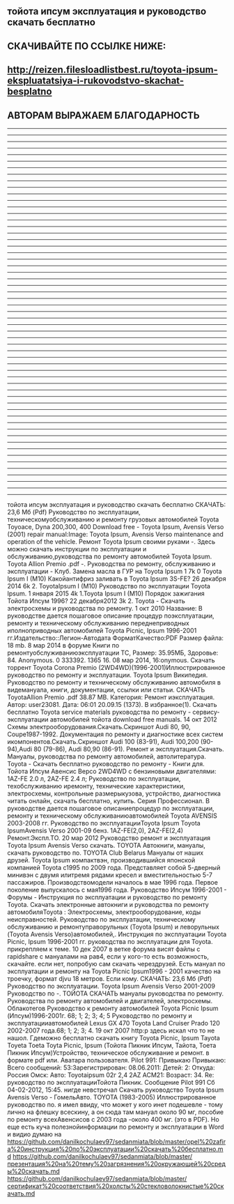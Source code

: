 тойота ипсум эксплуатация и руководство скачать бесплатно
--------------------------------------------------
СКАЧИВАЙТЕ ПО ССЫЛКЕ НИЖЕ:
--------------------------------------------------
http://reizen.filesloadlistbest.ru/toyota-ipsum-ekspluatatsiya-i-rukovodstvo-skachat-besplatno
--------------------------------------------------
АВТОРАМ ВЫРАЖАЕМ БЛАГОДАРНОСТЬ
--------------------------------------------------
--------------------------------------------------
--------------------------------------------------
--------------------------------------------------
--------------------------------------------------
--------------------------------------------------
--------------------------------------------------
--------------------------------------------------
--------------------------------------------------
--------------------------------------------------
--------------------------------------------------
--------------------------------------------------
--------------------------------------------------
--------------------------------------------------
--------------------------------------------------
--------------------------------------------------
--------------------------------------------------
--------------------------------------------------
--------------------------------------------------
--------------------------------------------------
--------------------------------------------------
--------------------------------------------------
--------------------------------------------------
--------------------------------------------------
--------------------------------------------------
--------------------------------------------------
--------------------------------------------------
--------------------------------------------------
--------------------------------------------------
--------------------------------------------------
--------------------------------------------------
--------------------------------------------------
--------------------------------------------------
--------------------------------------------------
--------------------------------------------------
--------------------------------------------------
--------------------------------------------------
--------------------------------------------------
--------------------------------------------------
--------------------------------------------------
--------------------------------------------------
--------------------------------------------------
--------------------------------------------------
--------------------------------------------------
--------------------------------------------------
--------------------------------------------------
--------------------------------------------------
--------------------------------------------------
--------------------------------------------------
--------------------------------------------------
--------------------------------------------------
--------------------------------------------------
--------------------------------------------------
--------------------------------------------------
--------------------------------------------------
--------------------------------------------------
--------------------------------------------------
--------------------------------------------------
тойота ипсум эксплуатация и руководство скачать бесплатно СКАЧАТЬ: 23,6 Мб (Pdf)  Руководство по эксплуатации, техническомуобслуживанию и ремонту грузовых автомобилей Toyota Toyoace, Dyna 200,300, 400  Download free - Toyota Ipsum, Avensis Verso (2001) repair manual:Image:  Toyota Ipsum, Avensis Verso maintenance and operation of the vehicle. Ремонт Toyota Ipsum своими руками -. Здесь можно скачать инструкции по эксплуатации и обслуживанию,руководства по ремонту автомобилей Toyota Ipsum. Toyota Allion Premio .pdf -. Руководства по ремонту, обслуживанию и эксплуатации - Клуб. Замена масла в ГУР на Toyota Ipsum 1 7k 0  Toyota Ipsum I (M10) Какойантифриз заливать в Toyota Ipsum 3S-FE? 26 декабря 2014 6k 2. ToyotaIpsum I (M10) Руководство по эксплуатации Toyota Ipsum. 1 января 2015 4k 1.Toyota Ipsum I (M10) Порядок зажигания Тойота Ипсум 1996? 22 декабря2012 3k 2. Toyota - Скачать электросхемы и руководства по ремонту. 1 окт 2010  Название: В руководстве дается пошаговое описание процедур поэксплуатации, ремонту и техническому обслуживанию переднеприводных иполноприводных автомобилей Toyota Picnic, Ipsum 1996-2001 гг.Издательство::Легион-Автодата ФорматКачество:PDF Размер файла: 18 mb. 8 мар 2014  в форуме Книги по ремонтуобслуживаниюэксплуатации ТС, Размер: 35.95МБ, Здоровье: 84. Anonymous. 0 333392. 1365 16. 08 мар 2014, 16:onymous. Скачать торрент Toyota Corona Premio (2WD4WD)(1996-2001)Иллюстрированное руководство по ремонту и эксплуатации. Toyota Ipsum  Википедия. Руководство по ремонту и техническому обслуживанию автомобиля в видемануала, книги, документации, ссылки или статьи.   СКАЧАТЬ  ToyotaAllion Premio .pdf 38.87 MB. Категория: Ремонт иэксплуатация. Автор: user23081. Дата: 06:01 20.09.15 (1373). В избранное(1).
Скачать бесплатно Toyota service materials руководства по ремонту - сервису- эксплуатации автомобилей тойота download free manuals. 14 окт 2012  Схемы электрооборудования.Скачать.Cкриншот Audi 80, 90, Coupe1987-1992. Документация по ремонту и диагностике всех систем икомпонентов.Скачать.Cкриншот Audi 100 (83-91), Audi 100,200 (90-94),Audi 80 (79-86), Audi 80,90 (86-91). Ремонт и эксплуатация.Скачать. Мануалы, руководства по ремонту автомобилей, автолитература. Toyota - Скачать бесплатно руководство по ремонту - Книги для. Тойота Ипсум Авенсис Версо 2WD4WD с бензиновыми двигателями: 1AZ-FE 2.0 л, 2AZ-FE 2.4 л; Руководство по эксплуатации, техобслуживанию иремонту, технические характеристики, электросхемы, контрольные размерыкузова, устройство, диагностика читать онлайн, скачать бесплатно, купить. Серия Профессионал. В руководстве дается пошаговое описаниепроцедур по эксплуатации, ремонту и техническому обслуживаниюавтомобилей Toyota AVENSIS 2003-2008 гг. Руководство по эксплуатацииToyota Ipsum Toyota IpsumAvensis Verso 2001-09 бенз. 1AZ-FE(2,0), 2AZ-FE(2,4) Ремонт.Экспл.ТО. 20 мар 2012  Руководство ремонт и эксплуатация Toyota Ipsum Avensis Verso скачать. TOYOTA  Автокниги, мануалы, скачать руководство по. TOYOTA Club Belarus  Мануалы от наших друзей. Toyota Ipsum  компактвэн, производившийся японской компанией Toyota с1995 по 2009 года. Представляет собой 5-дверный минивэн с двумя илитремя рядами кресел и вместительностью 5-7 пассажиров. Производствомодели началось в мае 1996 года. Первое поколение выпускалось с мая1996 года. Руководство Ипсум 1996-2001 - Форумы -
Инструкция по эксплуатации и руководство по ремонту Toyota. Скачать электронные автокниги и руководства по ремонту автомобиляToyota : Электросхемы, электрооборудование, коды неисправностей. Руководство по эксплуатации, техническому обслуживанию и ремонтуправорульных (Toyota Ipsum) и леворульных (Toyota Avensis Verso)автомобилей,. Инструкция по эксплуатации Toyota Picnic, Ipsum 1996-2001 гг. руководства по эксплуатации для Toyota. прикрепляем к теме. 10 дек 2007  в ветке форума висят файлы с rapidshare с мануалами на рав4, если у кого-то есть возможность, скачайте. если нет, попробую сам скачать черездрузей.  Есть мануал по эксплуатации и ремонту на Toyota Picnic  Ipsum1996 - 2001 качество на троечку, формат djvu 18 метров. Если кому. СКАЧАТЬ: 23,6 Мб (Pdf)  Руководство по эксплуатации. Toyota Ipsum Avensis Verso 2001-2009 Руководство по  -. ТОЙОТА СКАЧАТЬ мануалы руководства по ремонту. Руководства по ремонту автомобилей и двигателей, электросхемы.  Облакотегов  Руководство к ремонту автомобилей Toyota Picnic Ipsum (Ипсум)1996-2001г. 68; 1; 2; 3; 4; 5  Руководство по ремонту и эксплуатацииавтомобилей Lexus GX 470 Toyota Land Cruiser Prado 120 2002-2007 года.68; 1; 2; 3; 4. 19 окт 2007  http:p здесь искал что то не нашол. Гдеможно бесплатно скачать книгу Toyota Picnic, Ipsum  Tayota  Toyeta  Toeta Toyta Picnic, Ipsum (Тойота Пикник Ипсум, Тайота, Тоета Пикник Ипсум)Устройство, техническое обслуживание и ремонт. в формате pdf или. Аватара пользователя. Pilot 991: Привыкаю Привыкаю: Всего сообщений: 53:Зарегистрирован: 08.06.2011: Детей: 2: Откуда: Россия Омск: Авто: Toyotaipsum 02г 2,4 2AZ ACM21: Возраст: 34. Re: руководство по эксплуатацииТойота Пикник. Сообщение Pilot 991  Сб 04-02-2012, 15:45. нигде невстречал
Скачать руководство Toyota Ipsum Avensis Verso - ГомельАвто. TOYOTA (1983-2005) Иллюстрированное руководство по. я имел ввиду, что может у кого инет подешевле - тому лично на флешку всескину, а он сюда там мануал около 90 мг, пособие по ремонту всехАвенсисов с 2003 года -около 400 мг. (это в PDF). Но еще есть куча полезнойинформации по ремонту и эксплуатации в Word и видио думаю на
https://github.com/danilkochulaev97/sedanmiata/blob/master/opel%20zafira%20инструкция%20по%20эксплуатации%20скачать%20бесплатно.md
https://github.com/danilkochulaev97/sedanmiata/blob/master/презентация%20на%20тему%20загрязнения%20окружающей%20среды%20скачать.md
https://github.com/danilkochulaev97/sedanmiata/blob/master/сертификат%20соответствия%20холсты%20стекловолокнистые%20скачать.md